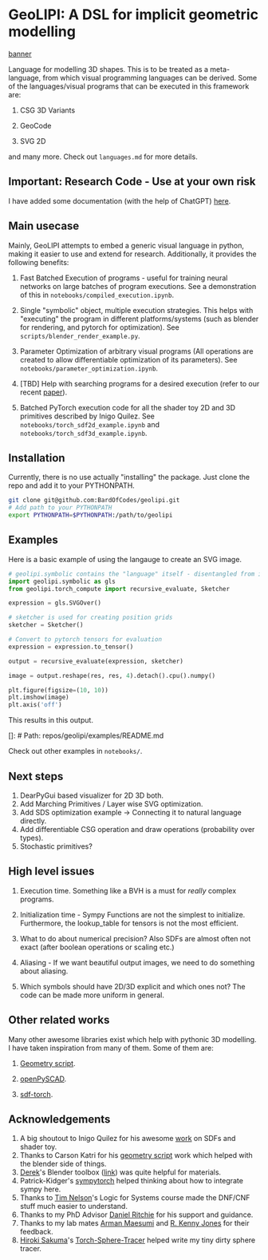 # GeoLIPI: A DSL for implicit geometric modelling

[banner]()

Language for modelling 3D shapes. This is to be treated as a meta-language, from which visual programming languages can be derived. Some of the languages/visual programs that can be executed in this framework are:

1) CSG 3D Variants

2) GeoCode

3) SVG 2D

and many more. Check out `languages.md` for more details.

## Important: Research Code - Use at your own risk

I have added some documentation (with the help of ChatGPT) [here]().

## Main usecase

Mainly, GeoLIPI attempts to embed a generic visual language in python, making it easier to use and extend for research. Additionally, it provides the following benefits:

1) Fast Batched Execution of programs - useful for training neural networks on large batches of program executions. See a demonstration of this in `notebooks/compiled_execution.ipynb`.

2) Single "symbolic" object, multiple execution strategies. This helps with "executing" the program in different platforms/systems (such as blender for rendering, and pytorch for optimization). See `scripts/blender_render_example.py`.

3) Parameter Optimization of arbitrary visual programs (All operations are created to allow differentiable optimization of its parameters). See `notebooks/parameter_optimization.ipynb`.

4) [TBD] Help with searching programs for a desired execution (refer to our recent [paper]()).

5) Batched PyTorch execution code for all the shader toy 2D and 3D primitives described by Inigo Quilez. See `notebooks/torch_sdf2d_example.ipynb` and `notebooks/torch_sdf3d_example.ipynb`.

## Installation

Currently, there is no use actually "installing" the package. Just clone the repo and add it to your PYTHONPATH.

```bash
git clone git@github.com:BardOfCodes/geolipi.git
# Add path to your PYTHONPATH
export PYTHONPATH=$PYTHONPATH:/path/to/geolipi
```

## Examples

Here is a basic example of using the langauge to create an SVG image.

```python
# geolipi.symbolic contains the "language" itself - disentangled from its evaluation/execution.
import geolipi.symbolic as gls
from geolipi.torch_compute import recursive_evaluate, Sketcher

expression = gls.SVGOver()

# sketcher is used for creating position grids
sketcher = Sketcher()

# Convert to pytorch tensors for evaluation
expression = expression.to_tensor()

output = recursive_evaluate(expression, sketcher)

image = output.reshape(res, res, 4).detach().cpu().numpy()

plt.figure(figsize=(10, 10))
plt.imshow(image)
plt.axis('off')
```

This results in this output.

[]: # Path: repos/geolipi/examples/README.md

Check out other examples in `notebooks/`.

## Next steps

1) DearPyGui based visualizer for 2D 3D both.
2) Add Marching Primitives / Layer wise SVG optimization.
3) Add SDS optimization example -> Connecting it to natural language directly.
4) Add differentiable CSG operation and draw operations (probability over types).
5) Stochastic primitives?

## High level issues

1) Execution time. Something like a BVH is a must for *really* complex programs.

2) Initialization time - Sympy Functions are not the simplest to initialize. Furthermore, the lookup_table for tensors is not the most efficient.

3) What to do about numerical precision? Also SDFs are almost often not exact (after boolean operations or scaling etc.)

4) Aliasing - If we want beautiful output images, we need to do something about aliasing.

5) Which symbols should have 2D/3D explicit and which ones not? The code can be made more uniform in general.

## Other related works

Many other awesome libraries exist which help with pythonic 3D modelling. I have taken inspiration from many of them. Some of them are:

1) [Geometry script](https://github.com/carson-katri/geometry-script).

2) [openPySCAD](https://github.com/taxpon/openpyscad).

3) [sdf-torch](https://github.com/unixpickle/sdf-torch).

## Acknowledgements

1) A big shoutout to Inigo Quilez for his awesome [work](https://www.iquilezles.org/www/index.htm) on SDFs and shader toy.
2) Thanks to Carson Katri for his [geometry script](https://github.com/carson-katri/geometry-script) work which helped with the blender side of things.
3) [Derek](https://www.dgp.toronto.edu/~hsuehtil/)'s Blender toolbox ([link](https://github.com/HTDerekLiu/BlenderToolbox)) was quite helpful for materials.
4) Patrick-Kidger's [sympytorch](https://github.com/patrick-kidger/sympytorch) helped thinking about how to integrate sympy here.
5) Thanks to [Tim Nelson](https://cs.brown.edu/~tbn/)'s Logic for Systems course made the DNF/CNF stuff much easier to understand.
6) Thanks to my PhD Advisor [Daniel Ritchie](https://dritchie.github.io/) for his support and guidance.
7) Thanks to my lab mates [Arman Maesumi](https://armanmaesumi.github.io/) and [R. Kenny Jones](https://rkjones4.github.io/) for their feedback.
8) [Hiroki Sakuma](https://hirokisakuma.com/)'s [Torch-Sphere-Tracer](https://github.com/skmhrk1209/Torch-Sphere-Tracer) helped write my tiny dirty sphere tracer.
